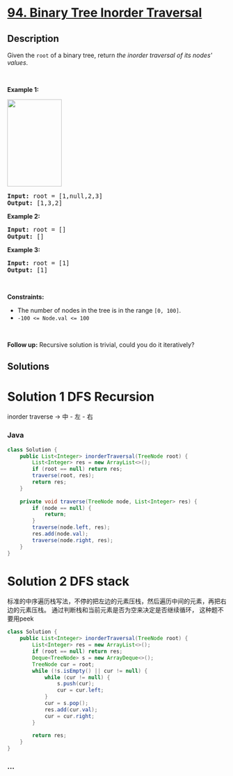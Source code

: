 # [94. Binary Tree Inorder Traversal](https://leetcode.com/problems/binary-tree-inorder-traversal)

## Description

<p>Given the <code>root</code> of a binary tree, return <em>the inorder traversal of its nodes&#39; values</em>.</p>

<p>&nbsp;</p>
<p><strong>Example 1:</strong></p>
<img alt="" src="https://assets.leetcode.com/uploads/2020/09/15/inorder_1.jpg" style="width: 125px; height: 200px;" />
<pre>
<strong>Input:</strong> root = [1,null,2,3]
<strong>Output:</strong> [1,3,2]
</pre>

<p><strong>Example 2:</strong></p>

<pre>
<strong>Input:</strong> root = []
<strong>Output:</strong> []
</pre>

<p><strong>Example 3:</strong></p>

<pre>
<strong>Input:</strong> root = [1]
<strong>Output:</strong> [1]
</pre>

<p>&nbsp;</p>
<p><strong>Constraints:</strong></p>

<ul>
	<li>The number of nodes in the tree is in the range <code>[0, 100]</code>.</li>
	<li><code>-100 &lt;= Node.val &lt;= 100</code></li>
</ul>

<p>&nbsp;</p>
<strong>Follow up:</strong> Recursive solution is trivial, could you do it iteratively?

## Solutions

<!-- tabs:start -->

# Solution 1 DFS Recursion
inorder traverse -> 中 - 左 - 右  
### **Java**

```java
class Solution {
    public List<Integer> inorderTraversal(TreeNode root) {
        List<Integer> res = new ArrayList<>();
        if (root == null) return res;
        traverse(root, res);
        return res;
    }
    
    private void traverse(TreeNode node, List<Integer> res) {
        if (node == null) {
            return;
        }
        traverse(node.left, res);
        res.add(node.val);
        traverse(node.right, res);
    }
}
```
# Solution 2 DFS stack
标准的中序遍历栈写法，不停的把左边的元素压栈，然后遍历中间的元素，再把右边的元素压栈。
通过判断栈和当前元素是否为空来决定是否继续循环， 这种题不要用peek
```java
class Solution {
    public List<Integer> inorderTraversal(TreeNode root) {
        List<Integer> res = new ArrayList<>();
        if (root == null) return res;
        Deque<TreeNode> s = new ArrayDeque<>();
        TreeNode cur = root;
        while (!s.isEmpty() || cur != null) {
            while (cur != null) {
                s.push(cur);
                cur = cur.left;
            }
            cur = s.pop();
            res.add(cur.val);
            cur = cur.right;
        }
        
        return res;
    }
}
```
### **...**

```

```

<!-- tabs:end -->